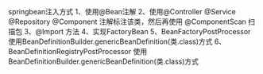 springbean注入方式
1、使用@Bean注解
2、使用@Controller @Service @Repository @Component 注解标注该类，然后再使用 @ComponentScan 扫描包
3、@Import 方法
4、实现FactoryBean
5、BeanFactoryPostProcessor 使用BeanDefinitionBuilder.genericBeanDefinition(类.class)方式
6、BeanDefinitionRegistryPostProcessor 使用BeanDefinitionBuilder.genericBeanDefinition(类.class)方式
